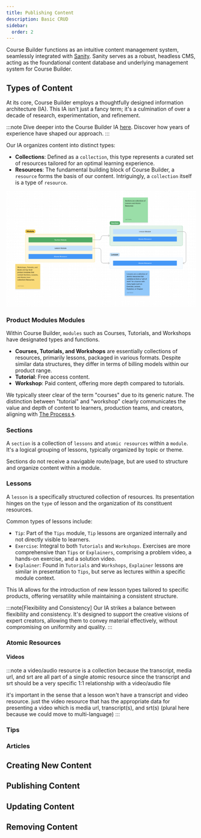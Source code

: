 ```yaml
---
title: Publishing Content
description: Basic CRUD
sidebar:
  order: 2
---
```


Course Builder functions as an intuitive content management system, seamlessly integrated with [Sanity](https://sanity.io). Sanity serves as a robust, headless CMS, acting as the foundational content database and underlying management system for Course Builder.

## Types of Content

At its core, Course Builder employs a thoughtfully designed information architecture (IA). This IA isn't just a fancy term; it's a culmination of over a decade of research, experimentation, and refinement.

:::note
Dive deeper into the Course Builder IA [here](https://badass.dev/information-architecture). Discover how years of experience have shaped our approach.
:::

Our IA organizes content into distinct types:

- **Collections**: Defined as a `collection`, this type represents a curated set of resources tailored for an optimal learning experience.
- **Resources**: The fundamental building block of Course Builder, a `resource` forms the basis of our content. Intriguingly, a `collection` itself is a type of `resource`.

![product module section IA structure](./product-section-lesson-ia-structure.png)

### Product Modules Modules

Within Course Builder, `modules` such as Courses, Tutorials, and Workshops have designated types and functions.

- **Courses, Tutorials, and Workshops** are essentially collections of resources, primarily lessons, packaged in various formats. Despite similar data structures, they differ in terms of billing models within our product range.
- **Tutorial**: Free access content.
- **Workshop**: Paid content, offering more depth compared to tutorials.

We typically steer clear of the term "courses" due to its generic nature. The distinction between "tutorial" and "workshop" clearly communicates the value and depth of content to learners, production teams, and creators, aligning with [The Process 🌀](https://badass.dev/the-process).

### Sections

A `section` is a collection of `lessons` and `atomic resources` within a 
`module`. It's a logical grouping of lessons, typically organized by topic or theme.

Sections do not receive a navigable route/page, but are used to structure 
and organize content within a module.

### Lessons

A `lesson` is a specifically structured collection of resources. Its presentation hinges on the `type` of lesson and the organization of its constituent resources.

Common types of lessons include:

- `Tip`: Part of the `Tips` module, `Tip` lessons are organized internally and not directly visible to learners.
- `Exercise`: Integral to both `Tutorials` and `Workshops`. Exercises are more comprehensive than `Tips` or `Explainers`, comprising a problem video, a hands-on exercise, and a solution video.
- `Explainer`: Found in `Tutorials` and `Workshops`, `Explainer` lessons are similar in presentation to `Tips`, but serve as lectures within a specific module context.

This IA allows for the introduction of new lesson types tailored to specific products, offering versatility while maintaining a consistent structure.

:::note[Flexibility and Consistency]
Our IA strikes a balance between flexibility and consistency. It's designed to support the creative visions of expert creators, allowing them to convey material effectively, without compromising on uniformity and quality.
:::

### Atomic Resources

#### Videos

:::note
a video/audio resource is a collection because the transcript, media url, and 
srt are all part of a single atomic resource since the transcript and srt should be a very specific 1:1 relationship with a video/audio file

it's important in the sense that a lesson won't have a transcript and video resource. just the video resource that has the appropriate data for presenting a video which is media url, transcript(s), and srt(s) (plural here because we could move to multi-language)
:::

### Tips

### Articles



## Creating New Content

## Publishing Content

## Updating Content

## Removing Content
